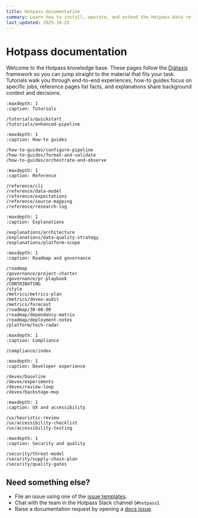 ```yaml
---
title: Hotpass documentation
summary: Learn how to install, operate, and extend the Hotpass data refinement platform.
last_updated: 2025-10-25
---
```


# Hotpass documentation

Welcome to the Hotpass knowledge base. These pages follow the [Diátaxis](https://diataxis.fr/) framework so you can jump straight to the material that fits your task. Tutorials walk you through end-to-end experiences, how-to guides focus on specific jobs, reference pages list facts, and explanations share background context and decisions.

```{toctree}
:maxdepth: 1
:caption: Tutorials

/tutorials/quickstart
/tutorials/enhanced-pipeline
```

```{toctree}
:maxdepth: 1
:caption: How-to guides

/how-to-guides/configure-pipeline
/how-to-guides/format-and-validate
/how-to-guides/orchestrate-and-observe
```

```{toctree}
:maxdepth: 1
:caption: Reference

/reference/cli
/reference/data-model
/reference/expectations
/reference/source-mapping
/reference/research-log
```

```{toctree}
:maxdepth: 1
:caption: Explanations

/explanations/architecture
/explanations/data-quality-strategy
/explanations/platform-scope
```

```{toctree}
:maxdepth: 1
:caption: Roadmap and governance

/roadmap
/governance/project-charter
/governance/pr-playbook
/CONTRIBUTING
/style
/metrics/metrics-plan
/metrics/devex-audit
/metrics/forecast
/roadmap/30-60-90
/roadmap/dependency-matrix
/roadmap/deployment-notes
/platform/tech-radar
```

```{toctree}
:maxdepth: 1
:caption: Compliance

/compliance/index
```

```{toctree}
:maxdepth: 1
:caption: Developer experience

/devex/baseline
/devex/experiments
/devex/review-loop
/devex/backstage-mvp
```

```{toctree}
:maxdepth: 1
:caption: UX and accessibility

/ux/heuristic-review
/ux/accessibility-checklist
/ux/accessibility-testing
```

```{toctree}
:maxdepth: 1
:caption: Security and quality

/security/threat-model
/security/supply-chain-plan
/security/quality-gates
```

## Need something else?

- File an issue using one of the [issue templates](https://github.com/IAmJonoBo/Hotpass/issues/new/choose).
- Chat with the team in the Hotpass Slack channel (`#hotpass`).
- Raise a documentation request by opening a [docs issue](https://github.com/IAmJonoBo/Hotpass/issues/new?template=docs_improvement.md).
